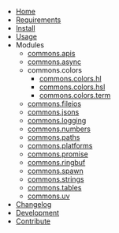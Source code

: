 <!-- markdownlint-disable MD001 MD013 MD034 MD033 MD051 MD041 -->

- [Home](/)
- [Requirements](/requirements.md)
- [Install](/install.md)
- [Usage](/usage.md)
- Modules
  - [commons.apis](commons_apis.md)
  - [commons.async](commons_async.md)
  - commons.colors
    - [commons.colors.hl](commons_colors_hl.md)
    - [commons.colors.hsl](commons_colors_hsl.md)
    - [commons.colors.term](commons_colors_term.md)
  - [commons.fileios](commons_fileios.md)
  - [commons.jsons](commons_jsons.md)
  - [commons.logging](commons_logging.md)
  - [commons.numbers](commons_numbers.md)
  - [commons.paths](commons_paths.md)
  - [commons.platforms](commons_platforms.md)
  - [commons.promise](commons_promise.md)
  - [commons.ringbuf](commons_ringbuf.md)
  - [commons.spawn](commons_spawn.md)
  - [commons.strings](commons_strings.md)
  - [commons.tables](commons_tables.md)
  - [commons.uv](commons_uv.md)
- [Changelog](/CHANGELOG.md)
- [Development](/development.md)
- [Contribute](/contribute.md)
